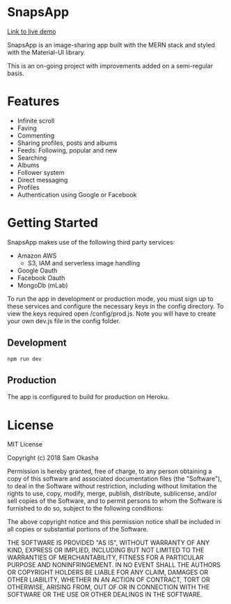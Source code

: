 # SnapsApp

[Link to live demo](https://snapsapp.herokuapp.com)

SnapsApp is an image-sharing app built with the MERN stack and styled with the Material-UI library.

This is an on-going project with improvements added on a semi-regular basis.

# Features

- Infinite scroll
- Faving
- Commenting
- Sharing profiles, posts and albums
- Feeds: Following, popular and new
- Searching
- Albums
- Follower system
- Direct messaging
- Profiles
- Authentication using Google or Facebook

# Getting Started

SnapsApp makes use of the following third party services:

- Amazon AWS
  - S3, IAM and serverless image handling
- Google Oauth
- Facebook Oauth
- MongoDb (mLab)

To run the app in development or production mode, you must sign up to these services and configure the necessary keys in the config directory. To view the keys required open /config/prod.js. Note you will have to create your own dev.js file in the config folder.

## Development

`npm run dev`

## Production

The app is configured to build for production on Heroku.

##

# License

MIT License

Copyright (c) 2018 Sam Okasha

Permission is hereby granted, free of charge, to any person obtaining a copy
of this software and associated documentation files (the "Software"), to deal
in the Software without restriction, including without limitation the rights
to use, copy, modify, merge, publish, distribute, sublicense, and/or sell
copies of the Software, and to permit persons to whom the Software is
furnished to do so, subject to the following conditions:

The above copyright notice and this permission notice shall be included in all
copies or substantial portions of the Software.

THE SOFTWARE IS PROVIDED "AS IS", WITHOUT WARRANTY OF ANY KIND, EXPRESS OR
IMPLIED, INCLUDING BUT NOT LIMITED TO THE WARRANTIES OF MERCHANTABILITY,
FITNESS FOR A PARTICULAR PURPOSE AND NONINFRINGEMENT. IN NO EVENT SHALL THE
AUTHORS OR COPYRIGHT HOLDERS BE LIABLE FOR ANY CLAIM, DAMAGES OR OTHER
LIABILITY, WHETHER IN AN ACTION OF CONTRACT, TORT OR OTHERWISE, ARISING FROM,
OUT OF OR IN CONNECTION WITH THE SOFTWARE OR THE USE OR OTHER DEALINGS IN THE
SOFTWARE.
